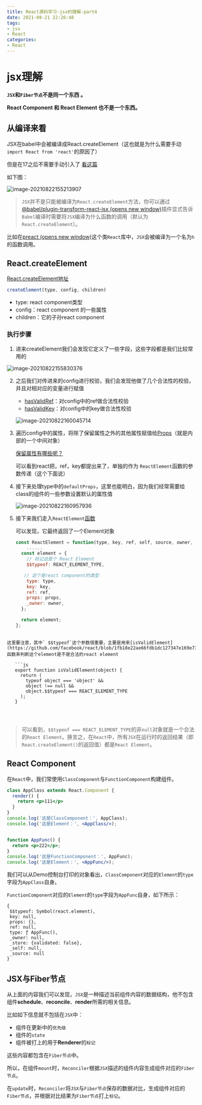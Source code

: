 ```yaml
---
title: React源码学习-jsx的理解-part4
date: 2021-08-21 22:26:48
tags:
- jsx
- React
categories:
- React
---
```




# jsx理解

 **`JSX`和`Fiber节点`不是同一个东西 。**

 **React Component 和 React Element 也不是一个东西。**

## 从编译来看

JSX在babel中会被编译成React.createElement（这也就是为什么需要手动`import React from 'react'`的原因了）

但是在17之后不需要手动引入了 [看这篇](https://zh-hans.reactjs.org/blog/2020/09/22/introducing-the-new-jsx-transform.html)

如下图：

![image-20210822155213907](D:\Blogs\NollieLeo.github.io\source\_posts\React源码学习-jsx的理解-part4\image-20210822155213907.png)

> `JSX`并不是只能被编译为`React.createElement`方法，你可以通过[@babel/plugin-transform-react-jsx (opens new window)](https://babeljs.io/docs/en/babel-plugin-transform-react-jsx)插件显式告诉`Babel`编译时需要将`JSX`编译为什么函数的调用（默认为`React.createElement`）。

比如在[preact (opens new window)](https://github.com/preactjs/preact)这个类`React`库中，`JSX`会被编译为一个名为`h`的函数调用。



## React.createElement

[React.createElement地址](https://github.com/facebook/react/blob/1fb18e22ae66fdb1dc127347e169e73948778e5a/packages/react/src/ReactElement.js#L348)

```js
createElement(type, config, children)
```

- type: react component类型
- config：react component 的一些属性
- children：它的子孙react component

### 执行步骤

1. 进来createElement我们会发现它定义了一些字段，这些字段都是我们比较常用的

![image-20210822155830376](D:\Blogs\NollieLeo.github.io\source\_posts\React源码学习-jsx的理解-part4\image-20210822155830376.png)

2. 之后我们对传进来的config进行校验，我们会发现他做了几个合法性的校验，并且对相对应的变量进行赋值

   - [hasValidRef](https://github.com/facebook/react/blob/1fb18e22ae66fdb1dc127347e169e73948778e5a/packages/react/src/ReactElement.js#L31)：对config中的ref做合法性校验
   - [hasValidKey](https://github.com/facebook/react/blob/1fb18e22ae66fdb1dc127347e169e73948778e5a/packages/react/src/ReactElement.js#L43)：对config中的key做合法性校验

   ![image-20210822160045714](D:\Blogs\NollieLeo.github.io\source\_posts\React源码学习-jsx的理解-part4\image-20210822160045714.png)

3. 遍历config中的属性，将除了保留属性之外的其他属性赋值给[Props](https://github.com/facebook/react/blob/1fb18e22ae66fdb1dc127347e169e73948778e5a/packages/react/src/ReactElement.js#L241)（就是内部的一个中间对象）

   [保留属性有哪些呢？](https://github.com/facebook/react/blob/1fb18e22ae66fdb1dc127347e169e73948778e5a/packages/react/src/ReactElement.js#L16)

   可以看到react把，ref，key都提出来了，单独的作为 `ReactElement`函数的参数传递（这个下面说）

4. 接下来处理type中的`defaultProps`，这里也能明白，因为我们经常需要给class的组件的一些参数设置默认的属性值

   ![image-20210822160957936](D:\Blogs\NollieLeo.github.io\source\_posts\React源码学习-jsx的理解-part4\image-20210822160957936.png)

5. 接下来我们走入`ReactElement`[函数](https://github.com/facebook/react/blob/1fb18e22ae66fdb1dc127347e169e73948778e5a/packages/react/src/ReactElement.js#L146)

   可以发现，它最终返回了一个Element对象

   ```js
   const ReactElement = function(type, key, ref, self, source, owner, props) {
       ......
     const element = {
       // 标记这是个 React Element
       $$typeof: REACT_ELEMENT_TYPE,
   
      // 这个是react component的类型   
       type: type,
       key: key,
       ref: ref,
       props: props,
       _owner: owner,
     };
   
     return element;
   };
```
   
这里要注意，其中` $$typeof`这个参数很重要，主要是用来[isValidElement](https://github.com/facebook/react/blob/1fb18e22ae66fdb1dc127347e169e73948778e5a/packages/react/src/ReactElement.js#L547)函数来判断这个element是不是合法的react element
   
   ```js
   export function isValidElement(object) {
     return (
       typeof object === 'object' &&
       object !== null &&
       object.$$typeof === REACT_ELEMENT_TYPE
     );
   }
   
   
   
   ```

> 可以看到，`$$typeof === REACT_ELEMENT_TYPE`的非`null`对象就是一个合法的`React Element`。换言之，在`React`中，所有`JSX`在运行时的返回结果（即`React.createElement()`的返回值）都是`React Element`。

## React Component

在`React`中，我们常使用`ClassComponent`与`FunctionComponent`构建组件。

```jsx
class AppClass extends React.Component {
  render() {
    return <p>111</p>
  }
}
console.log('这是ClassComponent：', AppClass);
console.log('这是Element：', <AppClass/>);


function AppFunc() {
  return <p>222</p>;
}
console.log('这是FunctionComponent：', AppFunc);
console.log('这是Element：', <AppFunc/>);
```

 我们可以从Demo控制台打印的对象看出，`ClassComponent`对应的`Element`的`type`字段为`AppClass`自身。

`FunctionComponent`对应的`Element`的`type`字段为`AppFunc`自身，如下所示：


 ```JS
{
  $$typeof: Symbol(react.element),
  key: null,
  props: {},
  ref: null,
  type: ƒ AppFunc(),
  _owner: null,
  _store: {validated: false},
  _self: null,
  _source: null 
}
 ```



## JSX与Fiber节点

从上面的内容我们可以发现，`JSX`是一种描述当前组件内容的数据结构，他不包含组件**schedule**、**reconcile**、**render**所需的相关信息。

比如如下信息就不包括在`JSX`中：

- 组件在更新中的`优先级`
- 组件的`state`
- 组件被打上的用于**Renderer**的`标记`

这些内容都包含在`Fiber节点`中。

所以，在组件`mount`时，`Reconciler`根据`JSX`描述的组件内容生成组件对应的`Fiber节点`。

在`update`时，`Reconciler`将`JSX`与`Fiber节点`保存的数据对比，生成组件对应的`Fiber节点`，并根据对比结果为`Fiber节点`打上`标记`。